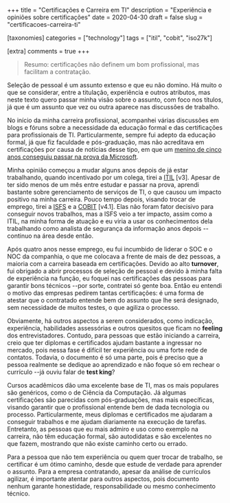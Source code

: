 +++
title = "Certificações e Carreira em TI"
description = "Experiência e opiniões sobre certificações"
date = 2020-04-30
draft = false
slug = "certificacoes-carreira-ti"

[taxonomies]
categories = ["technology"]
tags = ["itil", "cobit", "iso27k"]

[extra]
comments = true
+++

> Resumo: certificações não definem um bom profissional, mas facilitam a contratação.

Seleção de pessoal é um assunto extenso e que eu não domino.  Há muito o que se considerar, entre a titulação, experiência e outros atributos, mas neste texto quero passar minha visão sobre o assunto, com foco nos títulos, já que é um assunto que vez ou outra aparece nas discussões de trabalho.

<!-- more -->

No início da minha carreira profissional, acompanhei várias discussões em blogs e fóruns sobre a necessidade da educação formal e das certificações para profissionais de TI.  Particularmente, sempre fui adepto da educação formal, já que fiz faculdade e pós-graduação, mas não acreditava em certificações por causa de notícias desse tipo, em que um [menino de cinco anos conseguiu passar na prova da Microsoft](https://www.bbc.com/news/technology-30054140).

Minha opinião começou a mudar alguns anos depois de já estar trabalhando, quando incentivado por um colega, tirei a [ITIL](https://www.exin.com/glossary/itil-foundation) [v3].  Apesar de ter sido menos de um mês entre estudar e passar na prova, aprendi bastante sobre gerenciamento de serviços de TI, o que causou um impacto positivo na minha carreira.  Pouco tempo depois, visando trocar de emprego, tirei a [ISFS](https://www.exin.com/certifications/information-security-foundation-based-iso-iec-27001-exam) e a [COBIT](https://www.isaca.org/credentialing/cobit/cobit-foundation) [v4.1].  Elas não foram fator decisivo para conseguir novos trabalhos, mas a ISFS veio a ter impacto, assim como a ITIL, na minha forma de atuação e eu viria a usar os conhecimentos dela trabalhando como analista de segurança da informação anos depois --continuo na área desde então.

Após quatro anos nesse emprego, eu fui incumbido de liderar o SOC e o NOC da companhia, o que me colocava a frente de mais de dez pessoas, a maioria com a carreira baseada em certificações.  Devido ao alto __turnover__, fui obrigado a abrir processos de seleção de pessoal e devido à minha falta de experiência na função, eu foquei nas certificações das pessoas para garantir bons técnicos --por sorte, contratei só gente boa.  Então eu entendi o motivo das empresas pedirem tantas certificações: é uma forma de atestar que o contratado entende bem do assunto que lhe será designado, sem necessidade de muitos testes, o que agiliza o processo.

Obviamente, há outros aspectos a serem considerados, como indicação, experiência, habilidades assessórias e outros quesitos que ficam no __feeling__ dos entrevistadores.  Contudo, para pessoas que estão iniciando a carreira, creio que ter diplomas e certificados ajudam bastante a ingressar no mercado, pois nessa fase é difícil ter experiência ou uma forte rede de contatos.  Todavia, o documento é só uma parte, pois é preciso que a pessoa realmente se dedique ao aprendizado e não foque só em rechear o currículo --já ouviu falar de __test king__?

Cursos acadêmicos dão uma excelente base de TI, mas os mais populares são genéricos, como o de Ciência da Computação.  Já algumas certificações são parecidas com pós-graduações, mas mais específicas, visando garantir que o profissional entende bem de dada tecnologia ou processo.  Particularmente, meus diplomas e certificados me ajudaram a conseguir trabalhos e me ajudam diariamente na execução de tarefas.  Entretanto, as pessoas que eu mais admiro e uso como exemplo na carreira, não têm educação formal, são autodidatas e são excelentes no que fazem, mostrando que não existe caminho certo ou errado.

Para a pessoa que não tem experiência ou quem quer trocar de trabalho, se certificar é um ótimo caminho, desde que estude de verdade para aprender o assunto.  Para a empresa contratando, apesar da análise de currículos agilizar, é importante atentar para outros aspectos, pois documento nenhum garante honestidade, responsabilidade ou mesmo conhecimento técnico.
